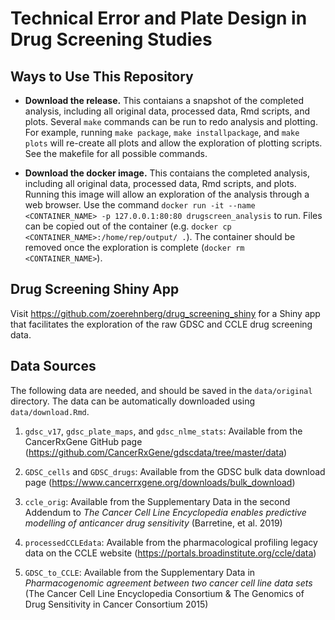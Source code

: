 # Technical Error and Plate Design in Drug Screening Studies

## Ways to Use This Repository

- **Download the release.** This contaians a snapshot of the completed analysis, including all original data, processed data, Rmd scripts, and plots. Several `make` commands can be run to redo analysis and plotting. For example, running `make package`, `make installpackage`, and `make plots` will re-create all plots and allow the exploration of plotting scripts. See the makefile for all possible commands.

- **Download the docker image.** This contaians the completed analysis, including all original data, processed data, Rmd scripts, and plots. Running this image will allow an exploration of the analysis through a web browser. Use the command `docker run -it --name <CONTAINER_NAME> -p 127.0.0.1:80:80 drugscreen_analysis` to run. Files can be copied out of the container (e.g. `docker cp <CONTAINER_NAME>:/home/rep/output/ .`). The container should be removed once the exploration is complete (`docker rm <CONTAINER_NAME>`).

## Drug Screening Shiny App

Visit https://github.com/zoerehnberg/drug_screening_shiny for a Shiny app that facilitates the exploration of the raw GDSC and CCLE drug screening data.

## Data Sources

The following data are needed, and should be saved in the `data/original` directory.  The data can be automatically downloaded using `data/download.Rmd`.

1. `gdsc_v17`, `gdsc_plate_maps`, and `gdsc_nlme_stats`: Available from the CancerRxGene  GitHub page (https://github.com/CancerRxGene/gdscdata/tree/master/data)

2. `GDSC_cells` and `GDSC_drugs`: Available from the GDSC bulk data download page (https://www.cancerrxgene.org/downloads/bulk_download)

3. `ccle_orig`: Available from the Supplementary Data in the second Addendum to *The Cancer Cell Line Encyclopedia enables predictive modelling of anticancer drug sensitivity* (Barretine, et al. 2019)

4. `processedCCLEdata`: Available from the pharmacological profiling legacy data on the CCLE website (https://portals.broadinstitute.org/ccle/data)

5. `GDSC_to_CCLE`: Available from the Supplementary Data in *Pharmacogenomic agreement between two cancer cell line data sets* (The Cancer Cell Line Encyclopedia Consortium & The Genomics of Drug Sensitivity in Cancer Consortium 2015)
